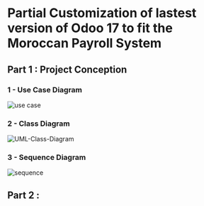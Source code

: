 # Partial Customization of lastest version of Odoo 17 to fit the Moroccan Payroll System 

## Part 1 : Project Conception 

### 1 - Use Case Diagram 

![use case](https://github.com/user-attachments/assets/30864045-4f56-4826-9694-e028ccfec480)

### 2 - Class Diagram

![UML-Class-Diagram](https://github.com/user-attachments/assets/ba421d87-3596-4d5d-9047-998ecf23c104)

### 3 - Sequence Diagram 

![sequence](https://github.com/user-attachments/assets/c24a7473-552c-43de-9e8d-c3fca0f30893)


## Part 2 :  
